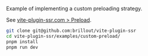 Example of implementing a custom preloading strategy.

See [vite-plugin-ssr.com > Preload](https://vite-plugin-ssr.com/preload).

```bash
git clone git@github.com:brillout/vite-plugin-ssr
cd vite-plugin-ssr/examples/custom-preload/
pnpm install
pnpm run dev
```
